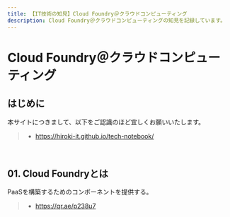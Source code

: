 ```yaml
---
title: 【IT技術の知見】Cloud Foundry＠クラウドコンピューティング
description: Cloud Foundry＠クラウドコンピューティングの知見を記録しています。
---
```


# Cloud Foundry＠クラウドコンピューティング

## はじめに

本サイトにつきまして、以下をご認識のほど宜しくお願いいたします。

> - https://hiroki-it.github.io/tech-notebook/

<br>

## 01. Cloud Foundryとは

PaaSを構築するためのコンポーネントを提供する。

> - https://qr.ae/p238u7

<br>
